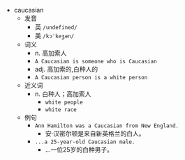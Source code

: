 - caucasian
  - 发音
    - 英 `/undefined/`
    - 美 `/kɔˈkeʒən/`
  - 词义
    - n. 高加索人
    - `A Caucasian is someone who is Caucasian`
    - adj. 高加索的,白种人的
    - `A Caucasian person is a white person`
  - 近义词
    - n. 白种人；高加索人
      - `white people`
      - `white race`
  - 例句
    - `Ann Hamilton was a Caucasian from New England.`
      - 安·汉密尔顿是来自新英格兰的白人。
    - `...a 25-year-old Caucasian male.`
      - …一位25岁的白种男子。

